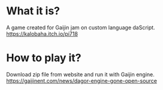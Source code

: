 # What it is?
A game created for Gaijin jam on custom language daScript.
https://kalobaha.itch.io/pi718

# How to play it?
Download zip file from website and run it with Gaijin engine.
https://gaijinent.com/news/dagor-engine-gone-open-source
